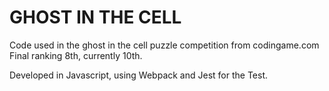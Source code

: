 # GHOST IN THE CELL

Code used in the ghost in the cell puzzle competition from codingame.com
Final ranking 8th, currently 10th.

Developed in Javascript, using Webpack and Jest for the Test.
